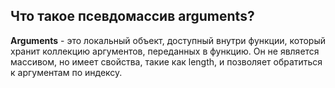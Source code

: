 ## Что такое псевдомассив arguments?

**Arguments** - это локальный объект, доступный внутри функции, который хранит коллекцию аргументов, переданных в функцию. Он не является массивом, но имеет свойства, такие как length, и позволяет обратиться к аргументам по индексу.